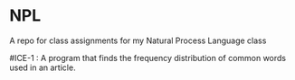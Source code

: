 # NPL
A repo for class assignments for my Natural Process Language class 

#ICE-1 :
A program that finds the frequency distribution of common words used in an article.
